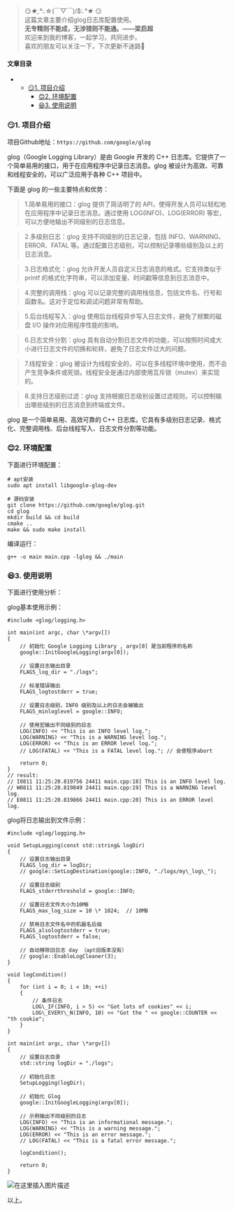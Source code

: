 







> 
> 😏*★,°*:.☆(￣▽￣)/$:*.°★* 😏  
>  这篇文章主要介绍glog日志库配置使用。  
>  **无专精则不能成，无涉猎则不能通。——梁启超**  
>  欢迎来到我的博客，一起学习，共同进步。  
>  喜欢的朋友可以关注一下，下次更新不迷路🥞
> 
> 
> 




#### 文章目录


* + [:smirk:1. 项目介绍](#smirk1__7)
	+ [:blush:2. 环境配置](#blush2__31)
	+ [:satisfied:3. 使用说明](#satisfied3__50)




### 😏1. 项目介绍


项目Github地址：`https://github.com/google/glog`


glog（Google Logging Library）是由 Google 开发的 C++ 日志库。它提供了一个简单易用的接口，用于在应用程序中记录日志消息。glog 被设计为高效、可靠和线程安全的，可以广泛应用于各种 C++ 项目中。


下面是 glog 的一些主要特点和优势：



> 
> 1.简单易用的接口：glog 提供了简洁明了的 API，使得开发人员可以轻松地在应用程序中记录日志消息。通过使用 LOG(INFO)、LOG(ERROR) 等宏，可以方便地输出不同级别的日志信息。
> 
> 
> 



> 
> 2.多级别日志：glog 支持不同级别的日志记录，包括 INFO、WARNING、ERROR、FATAL 等。通过配置日志级别，可以控制记录哪些级别及以上的日志消息。
> 
> 
> 



> 
> 3.日志格式化：glog 允许开发人员自定义日志消息的格式。它支持类似于 printf 的格式化字符串，可以添加变量、时间戳等信息到日志消息中。
> 
> 
> 



> 
> 4.完整的调用栈：glog 可以记录完整的调用栈信息，包括文件名、行号和函数名。这对于定位和调试问题非常有帮助。
> 
> 
> 



> 
> 5.后台线程写入：glog 使用后台线程异步写入日志文件，避免了频繁的磁盘 I/O 操作对应用程序性能的影响。
> 
> 
> 



> 
> 6.日志文件分割：glog 具有自动分割日志文件的功能，可以按照时间或大小进行日志文件的切换和轮转，避免了日志文件过大的问题。
> 
> 
> 



> 
> 7.线程安全：glog 被设计为线程安全的，可以在多线程环境中使用，而不会产生竞争条件或死锁。线程安全是通过内部使用互斥锁（mutex）来实现的。
> 
> 
> 



> 
> 8.支持日志级别过滤：glog 支持根据日志级别设置过滤规则，可以控制输出哪些级别的日志消息到终端或文件。
> 
> 
> 


glog 是一个简单易用、高效可靠的 C++ 日志库。它具有多级别日志记录、格式化、完整调用栈、后台线程写入、日志文件分割等功能。


### 😊2. 环境配置


下面进行环境配置：



```
# apt安装
sudo apt install libgoogle-glog-dev

# 源码安装
git clone https://github.com/google/glog.git
cd glog
mkdir build && cd build
cmake ..
make && sudo make install

```

编译运行：



```
g++ -o main main.cpp -lglog && ./main

```

### 😆3. 使用说明


下面进行使用分析：


glog基本使用示例：



```
#include <glog/logging.h>

int main(int argc, char \*argv[])
{
    // 初始化 Google Logging Library , argv[0] 是当前程序的名称
    google::InitGoogleLogging(argv[0]);

    // 设置日志输出目录
    FLAGS_log_dir = "./logs";

    // 标准错误输出
    FLAGS_logtostderr = true;

    // 设置日志级别，INFO 级别及以上的日志会被输出
    FLAGS_minloglevel = google::INFO;

    // 使用宏输出不同级别的日志
    LOG(INFO) << "This is an INFO level log.";
    LOG(WARNING) << "This is a WARNING level log.";
    LOG(ERROR) << "This is an ERROR level log.";
    // LOG(FATAL) << "This is a FATAL level log."; // 会使程序abort

    return 0;
}
// result:
// I0811 11:25:20.819756 24411 main.cpp:18] This is an INFO level log.
// W0811 11:25:20.819849 24411 main.cpp:19] This is a WARNING level log.
// E0811 11:25:20.819866 24411 main.cpp:20] This is an ERROR level log.

```

glog将日志输出到文件示例：



```
#include <glog/logging.h>

void SetupLogging(const std::string& logDir)
{
    // 设置日志输出目录
    FLAGS_log_dir = logDir;
    // google::SetLogDestination(google::INFO, "./logs/my\_log\_");

    // 设置日志级别
    FLAGS_stderrthreshold = google::INFO;

    // 设置日志文件大小为10MB
    FLAGS_max_log_size = 10 \* 1024;  // 10MB

    // 禁用日志文件名中的机器名后缀
    FLAGS_alsologtostderr = true;
    FLAGS_logtostderr = false;

    // 自动移除旧日志 day （apt旧版本没有）
    // google::EnableLogCleaner(3);
}

void logCondition()
{
    for (int i = 0; i < 10; ++i)
    {
        // 条件日志
        LOG\_IF(INFO, i > 5) << "Got lots of cookies" << i;
        LOG\_EVERY\_N(INFO, 10) << "Got the " << google::COUNTER << "th cookie";
    }
}

int main(int argc, char \*argv[])
{
    // 设置日志目录
    std::string logDir = "./logs";

    // 初始化日志
    SetupLogging(logDir);

    // 初始化 Glog
    google::InitGoogleLogging(argv[0]);

    // 示例输出不同级别的日志
    LOG(INFO) << "This is an informational message.";
    LOG(WARNING) << "This is a warning message.";
    LOG(ERROR) << "This is an error message.";
    // LOG(FATAL) << "This is a fatal error message.";

    logCondition();

    return 0;
}

```

![在这里插入图片描述](https://img-blog.csdnimg.cn/6cbcd6c17cec4dba9bb3c0f895f02fa2.png)


以上。





